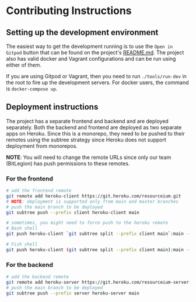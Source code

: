 # Contributing Instructions

## Setting up the development environment

The easiest way to get the development running is to use the `Open in Gitpod` button that
can be found on the project's [README.md](README.md). The project also has valid docker and
Vagrant configurations and can be run using either of them.

If you are using Gitpod or Vagrant, then you need to run `./tools/run-dev` in the root to
fire up the development servers. For docker users, the command is `docker-compose up`.

## Deployment instructions

The project has a separate frontend and backend and are deployed separately. Both the
backend and frontend are deployed as two separate apps on Heroku. Since this is a monorepo,
they need to be pushed to their remotes using the subtree strategy since Heroku does not
support deployment from monorepos.

**NOTE**: You will need to change the remote URLs since only our team (BitLegion) has push
permissions to these remotes.

### For the frontend

```bash
# add the frontend remote
git remote add heroku-client https://git.heroku.com/resourceium.git
# NOTE: deployment is supported only from main and master branches
# push the main branch to be deployed
git subtree push --prefix client heroku-client main

# sometimes, you might need to force push to the heroku remote
# Bash shell
git push heroku-client `git subtree split --prefix client main`:main --force

# Fish shell
git push heroku-client (git subtree split --prefix client main):main --force
```

### For the backend

```bash
# add the backend remote
git remote add heroku-server https://git.heroku.com/resourceium-server.git
# push the main branch to be deployed
git subtree push --prefix server heroku-server main
```
